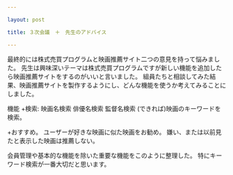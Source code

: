 ```yaml
---

layout: post

title: ３次会議　＋　先生のアドバイス

---
```


最終的には株式売買プログラムと映画推薦サイト二つの意見を持って悩みました。
先生は興味深いテーマは株式売買プログラムですが新しい機能を追加したら映画推薦サイトをするのがいいと言いました。
組員たちと相談してみた結果、映画推薦サイトを製作するようにし、どんな機能を使うか考えてみることにしました。

機能
+検索:
  映画名検索
  俳優名検索
  監督名検索
  (できれば)映画のキーワードを検索。

+おすすめ。
  ユーザーが好きな映画に似た映画をお勧め。
  嫌い、または以前見たと表示した映画は推薦しない。

会員管理や基本的な機能を除いた重要な機能をこのように整理した。
特にキーワード検索が一番大切だと思います。

